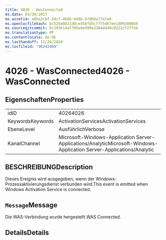 ```yaml
---
title: 4026 - WasConnected
ms.date: 03/30/2017
ms.assetid: e0ba2cbf-28cf-4b8b-b40b-bfdb8a77afa0
ms.openlocfilehash: bc529a0821d6ce458fd5cf775d67ee1d093800b0
ms.sourcegitcommit: bc293b14af795e0e999e3304dd40c0222cf2ffe4
ms.translationtype: MT
ms.contentlocale: de-DE
ms.lasthandoff: 11/26/2020
ms.locfileid: "96242460"
---
```

# <a name="4026---wasconnected"></a><span data-ttu-id="33fcd-102">4026 - WasConnected</span><span class="sxs-lookup"><span data-stu-id="33fcd-102">4026 - WasConnected</span></span>

## <a name="properties"></a><span data-ttu-id="33fcd-103">Eigenschaften</span><span class="sxs-lookup"><span data-stu-id="33fcd-103">Properties</span></span>  
  
|||  
|-|-|  
|<span data-ttu-id="33fcd-104">id</span><span class="sxs-lookup"><span data-stu-id="33fcd-104">ID</span></span>|<span data-ttu-id="33fcd-105">4026</span><span class="sxs-lookup"><span data-stu-id="33fcd-105">4026</span></span>|  
|<span data-ttu-id="33fcd-106">Keywords</span><span class="sxs-lookup"><span data-stu-id="33fcd-106">Keywords</span></span>|<span data-ttu-id="33fcd-107">ActivationServices</span><span class="sxs-lookup"><span data-stu-id="33fcd-107">ActivationServices</span></span>|  
|<span data-ttu-id="33fcd-108">Ebene</span><span class="sxs-lookup"><span data-stu-id="33fcd-108">Level</span></span>|<span data-ttu-id="33fcd-109">Ausführlich</span><span class="sxs-lookup"><span data-stu-id="33fcd-109">Verbose</span></span>|  
|<span data-ttu-id="33fcd-110">Kanal</span><span class="sxs-lookup"><span data-stu-id="33fcd-110">Channel</span></span>|<span data-ttu-id="33fcd-111">Microsoft-Windows-Application Server-Applications/Analytic</span><span class="sxs-lookup"><span data-stu-id="33fcd-111">Microsoft-Windows-Application Server-Applications/Analytic</span></span>|  
  
## <a name="description"></a><span data-ttu-id="33fcd-112">BESCHREIBUNG</span><span class="sxs-lookup"><span data-stu-id="33fcd-112">Description</span></span>  

 <span data-ttu-id="33fcd-113">Dieses Ereignis wird ausgegeben, wenn der Windows-Prozessaktivierungsdienst verbunden wird.</span><span class="sxs-lookup"><span data-stu-id="33fcd-113">This event is emitted when Windows Activation Service is connected.</span></span>  
  
## <a name="message"></a><span data-ttu-id="33fcd-114">`Message`</span><span class="sxs-lookup"><span data-stu-id="33fcd-114">Message</span></span>  

 <span data-ttu-id="33fcd-115">Die WAS-Verbindung wurde hergestellt.</span><span class="sxs-lookup"><span data-stu-id="33fcd-115">WAS Connected.</span></span>  
  
## <a name="details"></a><span data-ttu-id="33fcd-116">Details</span><span class="sxs-lookup"><span data-stu-id="33fcd-116">Details</span></span>
